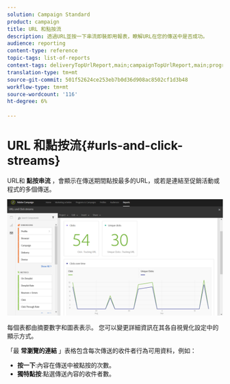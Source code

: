 ```yaml
---
solution: Campaign Standard
product: campaign
title: URL 和點按流
description: 透過URL並按一下串流即裝即用報表，瞭解URL在您的傳送中是否成功。
audience: reporting
content-type: reference
topic-tags: list-of-reports
context-tags: deliveryTopUrlReport,main;campaignTopUrlReport,main;programTopUrlReport,main
translation-type: tm+mt
source-git-commit: 501f52624ce253eb7b0d36d908ac8502cf1d3b48
workflow-type: tm+mt
source-wordcount: '116'
ht-degree: 6%

---
```



# URL 和點按流{#urls-and-click-streams}

URL和 **點按串流** ，會顯示在傳送期間點按最多的URL，或若是連結至促銷活動或程式的多個傳送。

![](assets/delivery_reports_8.png)

每個表都由摘要數字和圖表表示。 您可以變更詳細資訊在其各自視覺化設定中的顯示方式。

「最 **常瀏覽的連結** 」表格包含每次傳送的收件者行為可用資料，例如：

* **按一下**:內容在傳送中被點按的次數。
* **獨特點按**:點選傳送內容的收件者數。

